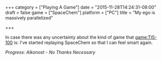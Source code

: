 +++
category = ["Playing A Game"]
date = "2015-11-28T14:24:31-08:00"
draft = false
game = ["SpaceChem"]
platform = ["PC"]
title = "My ego is massively parallelized"

+++

In case there was any uncertainty about the kind of game that <game:TIS-100> is: I've started replaying SpaceChem so that I can feel smart again.

<i>Progress: Alkonost - No Thanks Necessary</i>
